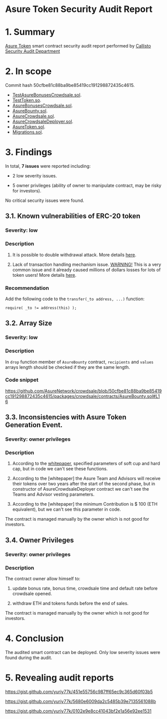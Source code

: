 # Asure Token Security Audit Report

# 1. Summary

[Asure Token]( https://www.asure.network/asure.network.tge.en.pdf) smart contract security audit report performed by [Callisto Security Audit Department](https://github.com/EthereumCommonwealth/Auditing)

# 2. In scope

Сommit hash 50cfbe81c88ba9be85419cc191298872435c4615.

- [TestAsureBonusesCrowdsale.sol](https://github.com/AsureNetwork/crowdsale/blob/master/packages/crowdsale/contracts/test/TestAsureBonusesCrowdsale.sol).
- [TestToken.so](https://github.com/AsureNetwork/crowdsale/blob/master/packages/crowdsale/contracts/test/TestToken.sol).
- [AsureBonusesCrowdsale.sol](https://github.com/AsureNetwork/crowdsale/blob/master/packages/crowdsale/contracts/AsureBonusesCrowdsale.sol).
- [AsureBounty.sol](https://github.com/AsureNetwork/crowdsale/blob/master/packages/crowdsale/contracts/AsureBounty.sol).
- [AsureCrowdsale.sol](https://github.com/AsureNetwork/crowdsale/blob/master/packages/crowdsale/contracts/AsureCrowdsale.sol).
- [AsureCrowdsaleDeployer.sol](https://github.com/AsureNetwork/crowdsale/blob/master/packages/crowdsale/contracts/AsureCrowdsaleDeployer.sol).
- [AsureToken.sol](https://github.com/AsureNetwork/crowdsale/blob/master/packages/crowdsale/contracts/AsureToken.sol).
- [Migrations.sol](https://github.com/AsureNetwork/crowdsale/blob/master/packages/crowdsale/contracts/Migrations.sol).

# 3. Findings

In total, **7 issues** were reported including:

- 2 low severity issues.

- 5 owner privileges (ability of owner to manipulate contract, may be risky for investors).

No critical security issues were found.

## 3.1. Known vulnerabilities of ERC-20 token

### Severity: low

### Description

1. It is possible to double withdrawal attack. More details [here](https://docs.google.com/document/d/1YLPtQxZu1UAvO9cZ1O2RPXBbT0mooh4DYKjA_jp-RLM/edit).

2. Lack of transaction handling mechanism issue. [WARNING!](https://gist.github.com/Dexaran/ddb3e89fe64bf2e06ed15fbd5679bd20)  This is a very common issue and it already caused millions of dollars losses for lots of token users! More details [here](https://docs.google.com/document/d/1Feh5sP6oQL1-1NHi-X1dbgT3ch2WdhbXRevDN681Jv4/edit).

### Recommendation

Add the following code to the `transfer(_to address, ...)` function:

```
require( _to != address(this) );

```

## 3.2. Array Size

### Severity: low

### Description

In `drop` function member of `AsureBounty` contract, `recipients` and `values` arrays length should be checked if they are the same length. 

### Code snippet

https://github.com/AsureNetwork/crowdsale/blob/50cfbe81c88ba9be85419cc191298872435c4615/packages/crowdsale/contracts/AsureBounty.sol#L16

## 3.3. Inconsistencies with Asure Token Generation Event.

### Severity: owner privileges

### Description

1. According to the [whitepaper](https://www.asure.network/asure.network.tge.en.pdf),  specified parameters of soft cup and hard cap, but in code we can't see these functions.

2. According to the [whitepaper] the Asure Team and Advisors will receive their tokens over two years after the start of the second phase,  but in constructor of AsureCrowdsaleDeployer contract we can't see the Teams and Advisor vesting parameters. 

3. According to the [whitepaper] the minimum Contribution is $ 100 (ETH equivalent), but we can't see this parameter in code.

The contract is managed manually by the owner which is not good for investors.

## 3.4. Owner Privileges

### Severity: owner privileges

### Description

The contract owner allow himself to:

1. update bonus rate, bonus time, crowdsale time and default rate before crowdsale opened.

2. withdraw ETH and tokens funds before the end of sales.

The contract is managed manually by the owner which is not good for investors.


# 4. Conclusion

The audited smart contract can be deployed. Only low severity issues were found during the audit.

# 5. Revealing audit reports

https://gist.github.com/yuriy77k/451e55756c987ff65ec9c365d60f03b5

https://gist.github.com/yuriy77k/5680e6009da2c5485b39e7135561088b

https://gist.github.com/yuriy77k/0102e9e8cc41043bf2e1a56e92ee1531
